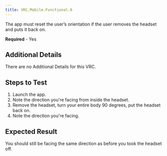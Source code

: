 ```yaml
---
title: VRC.Mobile.Functional.6
---
```


The app must reset the user’s orientation if the user removes the headset and puts it back on.

**Required** - Yes

## Additional Details

There are no Additional Details for this VRC. 

## Steps to Test

1. Launch the app.
2. Note the direction you're facing from inside the headset.
3. Remove the headset, turn your entire body 90 degrees, put the headset back on.
4. Note the direction you're facing.


## Expected Result

You should still be facing the same direction as before you took the headset off.
